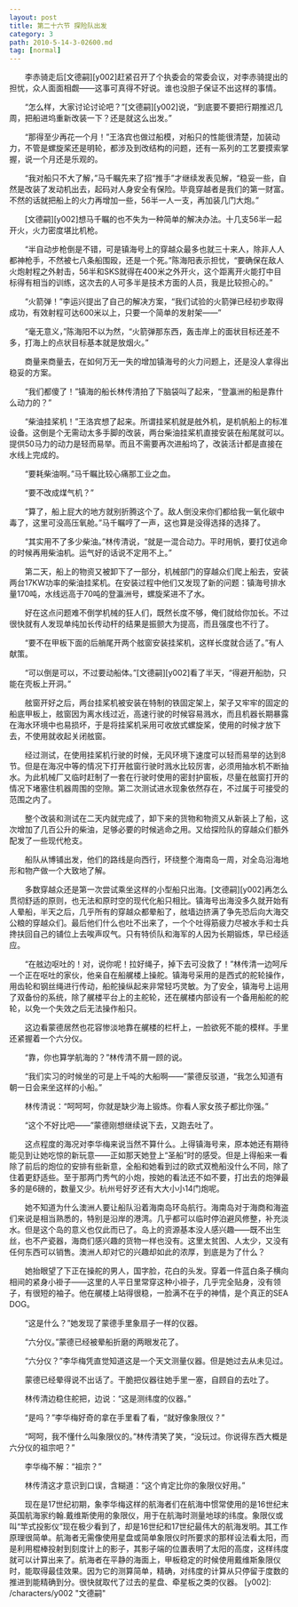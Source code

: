```yaml
---
layout: post
title: 第二十六节 探险队出发
category: 3
path: 2010-5-14-3-02600.md
tag: [normal]
---
```


　　李赤骑走后[文德嗣][y002]赶紧召开了个执委会的常委会议，对李赤骑提出的担忧，众人面面相觑——这事可真得不好说。谁也没胆子保证不出这样的事情。

　　“怎么样，大家讨论讨论吧？”[文德嗣][y002]说，“到底要不要把行期推迟几周，把船进坞重新改装一下？还是就这么出发。”

　　“那得至少再花一个月！”王洛宾也做过船模，对船只的性能很清楚，加装动力，不管是螺旋桨还是明轮，都涉及到改结构的问题，还有一系列的工艺要摸索掌握，说一个月还是乐观的。

　　“我对船只不大了解，”马千瞩先来了招“推手”才继续发表见解，“稳妥一些，自然是改装了发动机出去，起码对人身安全有保险。毕竟穿越者是我们的第一财富。不然的话就把船上的火力再增加一些，56半一人一支，再加装几门大炮。”

　　[文德嗣][y002]想马千瞩的也不失为一种简单的解决办法。十几支56半一起开火，火力密度堪比机枪。

　　“半自动步枪倒是不错，可是镇海号上的穿越众最多也就三十来人，除非人人都神枪手，不然被七八条船围殴，还是一个死。”陈海阳表示担忧，“要确保在敌人火炮射程之外射击，56半和SKS就得在400米之外开火，这个距离开火能打中目标得有相当的训练，这次去的人可多半是技术方面的人员，我是比较担心的。”

　　“火箭弹！”李运兴提出了自己的解决方案，“我们试验的火箭弹已经初步取得成功，有效射程可达600米以上，只要一个简单的发射架——”

　　“毫无意义，”陈海阳不以为然，“火箭弹那东西，轰击岸上的面状目标还差不多，打海上的点状目标基本就是放烟火。”

　　商量来商量去，在如何万无一失的增加镇海号的火力问题上，还是没人拿得出稳妥的方案。

　　“我们都傻了！”镇海的船长林传清拍了下脑袋叫了起来，“登瀛洲的船是靠什么动力的？”

　　“柴油挂桨机！”王洛宾想了起来。所谓挂桨机就是舷外机，是机帆船上的标准设备。这倒是个无需动太多手脚的改装，两台柴油挂桨机直接安装在船尾就可以。提供50马力的动力是轻而易举。而且不需要再次进船坞了，改装活计都是直接在水线上完成的。

　　“要耗柴油啊。”马千瞩比较心痛那工业之血。

　　“要不改成煤气机？”

　　“算了，船上屁大的地方就别折腾这个了。敌人倒没来你们都给我一氧化碳中毒了，这里可没高压氧舱。”马千瞩哼了一声，这也算是没得选择的选择了。

　　“其实用不了多少柴油。”林传清说，“就是一混合动力。平时用帆，要打仗逃命的时候再用柴油机。运气好的话说不定用不上。”

　　第二天，船上的物资又被卸下了一部分，机械部门的穿越众们爬上船去，安装两台17KW功率的柴油挂桨机。在安装过程中他们又发现了新的问题：镇海号排水量170吨，水线远高于70吨的登瀛洲号，螺旋桨进不了水。

　　好在这点问题难不倒学机械的狂人们，既然长度不够，俺们就给你加长。不过很快就有人发现单纯加长传动杆的结果是振颤大为提高，而且强度也不行了。

　　“要不在甲板下面的后艄尾开两个舷窗安装挂桨机，这样长度就合适了。”有人献策。

　　“可以倒是可以，不过要动船体。”[文德嗣][y002]看了半天，“得避开船肋，只能在壳板上开洞。”

　　舷窗开好之后，两台挂桨机被安装在特制的铁固定架上，架子又牢牢的固定的船底甲板上，舷窗因为离水线过近，高速行驶的时候容易溅水，而且机器长期暴露在海水环境中也易损坏，于是将挂桨机采用可收放式螺旋桨，使用的时候才放下去，不使用就收起关闭舷窗。

　　经过测试，在使用挂桨机行驶的时候，无风环境下速度可以轻而易举的达到8节。但是在海况中等的情况下打开舷窗行驶时溅水比较厉害，必须用抽水机不断抽水。为此机械厂又临时赶制了一套在行驶时使用的密封护窗板，尽量在舷窗打开的情况下堵塞住机器周围的空隙。第二次测试进水现象依然存在，不过属于可接受的范围之内了。

　　整个改装和测试在二天内就完成了，卸下来的货物和物资又从新装上了船，这次增加了几百公升的柴油，足够必要的时候逃命之用。又给探险队的穿越众们额外配发了一些现代枪支。

　　船队从博铺出发，他们的路线是向西行，环绕整个海南岛一周，对全岛沿海地形和物产做一个大致地了解。

　　多数穿越众还是第一次尝试乘坐这样的小型船只出海。[文德嗣][y002]再怎么贯彻舒适的原则，也无法和原时空的现代化船只相比。镇海号出海没多久就开始有人晕船，半天之后，几乎所有的穿越众都晕船了，舷墙边挤满了争先恐后向大海交公粮的穿越众们。最后他们什么也吐不出来了，一个个吐得筋疲力尽被水手和士兵搀扶回自己的铺位上去唉声叹气。只有特侦队和海军的人因为长期锻炼，早已经适应。

　　“在舷边呕吐的！对，说你呢！拉好绳子，掉下去可没救了！”林传清一边呵斥一个正在呕吐的家伙，他亲自在船艉楼上操舵。镇海号采用的是西式的舵轮操作，用齿轮和钢丝绳进行传动，船舵操纵起来非常轻巧灵敏。为了安全，镇海号上运用了双备份的系统，除了艉楼平台上的主舵轮，还在艉楼内部设有一个备用船舵的舵轮，以免一个失效之后无法操作船只。

　　这边看蒙德居然也花容惨淡地靠在艉楼的栏杆上，一脸欲死不能的模样。手里还紧握着一个六分仪。

　　“靠，你也算学航海的？”林传清不屑一顾的说。

　　“我们实习的时候坐的可是上千吨的大船啊——”蒙德反驳道，“我怎么知道有朝一日会来坐这样的小船。”

　　林传清说：“呵呵呵，你就是缺少海上锻炼。你看人家女孩子都比你强。”

　　“这个不好比吧——”蒙德刚想继续说下去，又跑去吐了。

　　这点程度的海况对李华梅来说当然不算什么。上得镇海号来，原本她还有期待能见到让她吃惊的新玩意——正如那天她登上“圣船”时的感受。但是上得船来一看除了前后的炮位的安排有些新意，全船和她看到过的欧式双桅船没什么不同，除了住着更舒适些。至于那两门秀气的小炮，按她的看法还不如不要，打出去的炮弹最多的是6磅的，数量又少。杭州号好歹还有大大小小14门炮呢。

　　她不知道为什么澳洲人要让船队沿着海南岛环岛航行。海南岛对于海商和海盗们来说是相当熟悉的，特别是沿岸的港湾。几乎都可以临时停泊避风修整，补充淡水。但是这个岛的意义也仅此而已了。岛上的资源基本没人感兴趣——既不出生丝，也不产瓷器，海商们感兴趣的货物一样也没有。这里太贫困、人太少，又没有任何东西可以销售。澳洲人却对它的兴趣却如此的浓厚，到底是为了什么？

　　她抬眼望了下正在操舵的男人，国字脸，花白的头发。穿着一件蓝白条子横向相间的紧身小褂子——这里的人平日里常穿这种小褂子，几乎完全贴身，没有领子，有很短的袖子。他在艉楼上站得很稳，一脸满不在乎的神情，是个真正的SEA DOG。

　　“这是什么？”她发现了蒙德手里象扇子一样的仪器。

　　“六分仪。”蒙德已经被晕船折磨的两眼发花了。

　　“六分仪？”李华梅凭直觉知道这是一个天文测量仪器。但是她过去从未见过。

　　蒙德已经晕得说不出话了。干脆把仪器往她手里一塞，自顾自的去吐了。

　　林传清边稳住舵把，边说：“这是测纬度的仪器。”

　　“是吗？”李华梅好奇的拿在手里看了看，“就好像象限仪？”

　　“呵呵，我不懂什么叫象限仪的。”林传清笑了笑，“没玩过。你说得东西大概是六分仪的祖宗吧？”

　　李华梅不解：“祖宗？”

　　林传清这才意识到口误，含糊道：“这个肯定比你的象限仪好用。”

　　现在是17世纪初期，象李华梅这样的航海者们在航海中惯常使用的是16世纪末英国航海家约翰.戴维斯使用的象限仪，用于在航海时测量地球的纬度。象限仪或叫“竿式投影仪”现在极少看到了，却是16世纪和17世纪最伟大的航海发明。其工作原理很简单。航海者无需像使用星盘或简单象限仪时所要求的那样设法看太阳，而是利用棍棒投射到刻度计上的影子，其影子端的位置表明了太阳的高度，这样纬度就可以计算出来了。航海者在平静的海面上，甲板稳定的时候使用戴维斯象限仪时，能取得最佳效果。因为它的测算简单，精确，对纬度的计算从只停留于度数的推进到能精确到分。很快就取代了过去的星盘、牵星板之类的仪器。
[y002]: /characters/y002 "文德嗣"
